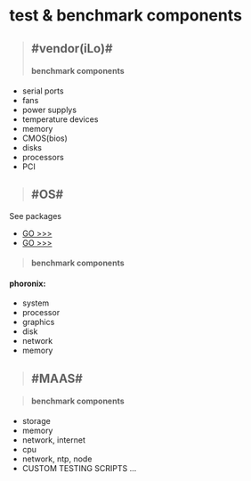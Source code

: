 # test & benchmark components

> ## #vendor(iLo)#
> #### benchmark components
- serial ports
- fans
- power supplys
- temperature devices
- memory
- CMOS(bios)
- disks
- processors
- PCI

> ## #OS#
See packages
- [GO >>>](https://linuxconfig.org/how-to-benchmark-your-linux-systems)
- [GO >>>](https://github.com/haydenjames/bench-scripts/blob/master/README.md#phoronix-test-suite)

> #### benchmark components
#### phoronix:
- system
- processor
- graphics
- disk
- network
- memory

> ## #MAAS#

> #### benchmark components
- storage 
- memory
- network, internet
- cpu
- network, ntp, node
- CUSTOM TESTING SCRIPTS ...